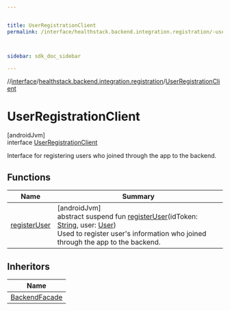 ```yaml
---


title: UserRegistrationClient
permalink: /interface/healthstack.backend.integration.registration/-user-registration-client/index.html



sidebar: sdk_doc_sidebar

---
```



//[interface](/bi_interface.html)/[healthstack.backend.integration.registration](../index.html)/[UserRegistrationClient](index.html)



# UserRegistrationClient



[androidJvm]\
interface [UserRegistrationClient](index.html)

Interface for registering users who joined through the app to the backend.



## Functions


| Name | Summary |
|---|---|
| [registerUser](register-user.html) | [androidJvm]<br>abstract suspend fun [registerUser](register-user.html)(idToken: [String](https://kotlinlang.org/api/latest/jvm/stdlib/kotlin/-string/index.html), user: [User](../-user/index.html))<br>Used to register user's information who joined through the app to the backend. |


## Inheritors


| Name |
|---|
| [BackendFacade](../../healthstack.backend.integration/-backend-facade/index.html) |



